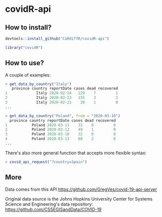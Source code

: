 # covidR-api

## How to install?

```r
devtools::install_github("CaRdiffR/covidR-api")
```

```r
library("covidR")
```

## How to use?

A couple of examples:

```r
> get_data_by_country("Italy")
   province country reportDate cases dead recovered
1             Italy 2020-02-24   229    7         1
2             Italy 2020-02-23   155    3         2
3             Italy 2020-02-21    20    1         0
...
```

```r
> get_data_by_country("Poland", from = "2020-03-10")
  province country reportDate cases dead recovered
1           Poland 2020-03-11    31    0         0
2           Poland 2020-03-12    49    1         0
3           Poland 2020-03-10    22    0         0
4           Poland 2020-03-13    68    2         0
...
```

There's also more general function that accepts more flexible syntax:

```r
> covid_api_request("?country=Spain")
```
## More

Data comes from this API https://github.com/GregVes/covid-19-api-server

Original data source is the Johns Hopkins University Center for Systems Science and Engineering's data repository:
https://github.com/CSSEGISandData/COVID-19
